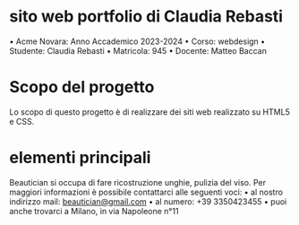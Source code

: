 # sito web portfolio di Claudia Rebasti 
• Acme Novara: Anno Accademico 2023-2024
• Corso: webdesign
• Studente: Claudia Rebasti 
• Matricola: 945 
• Docente: Matteo Baccan

# Scopo del progetto
Lo scopo di questo progetto è di realizzare dei siti web realizzato su HTML5 e CSS.

# elementi principali 
Beautician si occupa di fare ricostruzione unghie, pulizia del viso. 
Per maggiori informazioni è possibile contattarci alle seguenti voci:
•  al nostro indirizzo mail: beautician@gmail.com
•  al numero: +39 3350423455
•  puoi anche trovarci a Milano, in via Napoleone n°11

